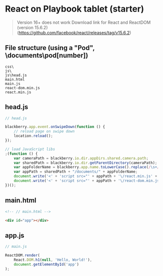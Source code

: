 # React on Playbook tablet (starter)

> Version 16+ does not work
Download link for React and ReactDOM (version 15.6.2) (https://github.com/facebook/react/releases/tag/v15.6.2)

## File structure (using a "Pod", \documents\pod[number])
```
css\
js\
js\head.js
main.html
main.js
react-dom.min.js
react.min.js

```

## head.js
``` js
// head.js

blackberry.app.event.onSwipeDown(function () {
    // reload page on swipe down
    location.reload();
});

// load JavaScript libs
;(function () {
    var cameraPath = blackberry.io.dir.appDirs.shared.camera.path;
    var sharedPath = blackberry.io.dir.getParentDirectory(cameraPath);
    var appFolderName = blackberry.app.name.toLowerCase().replace(/\s+/g, "");
    var appPath = sharedPath + "/documents/" + appFolderName;
    document.write('<' + 'script src="' + appPath + '\/react.min.js' + '" type="text\/javascript"><' + '\/script>');
    document.write('<' + 'script src="' + appPath + '\/react-dom.min.js' + '" type="text\/javascript"><' + '\/script>');
})();

```

## main.html
``` html
<!-- // main.html -->

<div id="app"></div>

```

## app.js
``` js
// main.js

ReactDOM.render(
    React.DOM.h1(null, 'Hello, World!'),
    document.getElementById('app')
);

```
